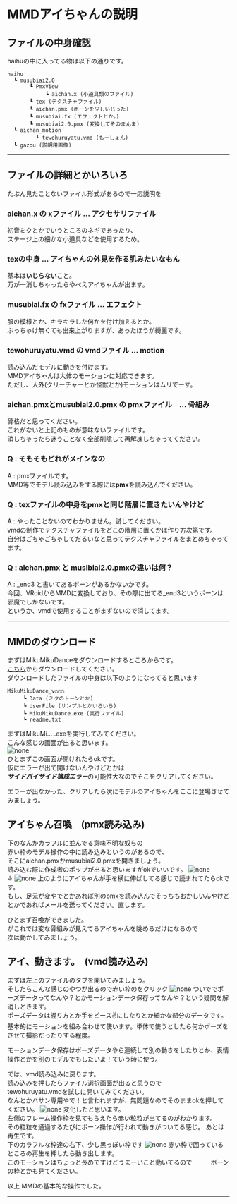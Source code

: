 <!-- Markdown: Open Preview to the side -->
# MMDアイちゃんの説明
## ファイルの中身確認
haihuの中に入ってる物は以下の通りです。
```
haihu
  ┗ musubiai2.0
       ┗ PmxView
            ┗ aichan.x (小道具類のファイル)
       ┗ tex (テクスチャファイル)
       ┗ aichan.pmx (ボーンを少しいじった)
       ┗ musubiai.fx (エフェクトとか。)
       ┗ musubiai2.0.pmx (変換してそのまんま)
  ┗ aichan_motion
         ┗ tewohuruyatu.vmd (もーしょん)
  ┗ gazou (説明用画像)
```
***
## ファイルの詳細とかいろいろ

たぶん見たことないファイル形式があるので一応説明を


### aichan.x の xファイル ... アクセサリファイル   
初音ミクとかでいうところのネギであったり、   
ステージ上の細かな小道具などを使用するため。   

### texの中身 ... アイちゃんの外見を作る肌みたいなもん   
基本は**いじらない**こと。   
万が一消しちゃったらやべえアイちゃんが出ます。  　

### musubiai.fx の fxファイル ... エフェクト   
服の模様とか、キラキラした何かを付け加えるとか。   
ぶっちゃけ無くても出来上がりますが、あったほうが綺麗です。

### tewohuruyatu.vmd の vmdファイル ... motion
読み込んだモデルに動きを付けます。   
MMDアイちゃんは大体のモーションに対応できます。   
ただし、人外(クリーチャーとか怪獣とか)モーションはムリでーす。

### aichan.pmxとmusubiai2.0.pmx の pmxファイル　... 骨組み   
骨格だと思ってください。   
これがないと上記のものが意味ないファイルです。   
消しちゃったら迷うことなく全部削除して再解凍しちゃってください。   
    
### Q : そもそもどれがメインなの
A : pmxファイルです。   
MMD等でモデル読み込みをする際には**pmx**を読み込んでください。
### Q : texファイルの中身をpmxと同じ階層に置きたいんやけど
A : やったことないのでわかりません。試してください。   
vmdの制作でテクスチャファイルをどこの階層に置くかは作り方次第です。   
自分はごちゃごちゃしてだるいなと思ってテクスチャファイルをまとめちゃってます。   
### Q : aichan.pmx と musibiai2.0.pmxの違いは何？
A : _end3 と書いてあるボーンがあるかないかです。   
今回、VRoidからMMDに変換しており、その際に出てる_end3というボーンは邪魔でしかないです。   
というか、vmdで使用することがまずないので消してます。
***
## MMDのダウンロード
まずはMikuMikuDanceをダウンロードするところからです。   
[こちら](https://drive.google.com/uc?id=1XurGlDnQy-EfpO13JcqCocQhjuHtXx6P&export=download)からダウンロードしてください。   
ダウンロードしたファイルの中身は以下のようになってると思います
```
MikuMikuDance_v○○○
     ┗ Data (ミクのトーンとか)
     ┗ UserFile (サンプルとかいろいろ)
     ┗ MikuMikuDance.exe (実行ファイル)
     ┗ readme.txt 
```
まずはMikuMi... .exeを実行してみてください。   
こんな感じの画面が出ると思います。   
![none](gazou/mmd_nanimonaiyo.png)    
ひとまずこの画面が開けれたらokです。   
仮にエラーが出て開けないんやけどとかは   
***サイドバイサイド構成エラー***の可能性大なのでそこをクリアしてください。   

エラーが出なかった、クリアしたら次にモデルのアイちゃんをここに登場させてみましょう。
## アイちゃん召喚　(pmx読み込み)
下のなんかカラフルに並んでる意味不明な奴らの   
赤い枠のモデル操作の中に読み込みというのがあるので、   
そこにaichan.pmxかmusubiai2.0.pmxを開きましょう。   
読み込む際に作成者のポップが出ると思いますがokでいいです。
![none](gazou/mmd_model1.png)
　　　　　　　　　　　　　↓
![none](gazou/mmd_model2.png)
上のようにアイちゃんが手を横に伸ばしてる感じで読まれてたらokです。  
もし、足元が変やでとかあれば別のpmxを読み込んでそっちもおかしいんやけどとかであればメールを送ってください。直します。   

ひとまず召喚ができました。   
がこれでは変な骨組みが見えてるアイちゃんを眺めるだけになるので   
次は動かしてみましょう。

## アイ、動きます。　(vmd読み込み)
まずは左上のファイルのタブを開いてみましょう。   
そしたらこんな感じのやつが出るので赤い枠のをクリック
![none](gazou/mmd_motion.png)
ついででポーズデータってなんや？とかモーションデータ保存ってなんや？という疑問を解消しときます。   
ポーズデータは握り方とか手をピース✌にしたりとか細かな部分のデータです。基本的にモーションを組み合わせて使います。単体で使うとしたら何かポーズをさせて撮影だったりする程度。   

モーションデータ保存はポーズデータやら連続して別の動きをしたりとか、表情操作とかを別のモデルでもしたいよ！ていう時に使う。


では、vmd読み込みに戻ります。   
読み込みを押したらファイル選択画面が出ると思うので   
tewohuruyatu.vmdを試しに開いてみてください。   
なんとかハサン専用やで！と言われますが、無問題なのでそのままokを押してください。
![none](gazou/mmd_motion2.png)
変化したと思います。   
左側のフレーム操作枠を見てもらえたら赤い粒粒が出てるのがわかります。   
その粒粒を通過するたびにボーン操作が行われて動きがついてる感じ。
あとは再生です。   
下のカラフルな枠達の右下、少し黒っぽい枠です
![none](gazou/mmd_motion3.png)
赤い枠で囲っているところの再生を押したら動き出します。   
このモーションはちょっと長めですけどうまーいこと動いてるので　　　ボーンの枠とかも見てください。


以上 MMDの基本的な操作でした。
***
